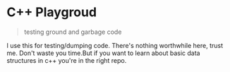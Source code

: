 # C++ Playgroud
> testing ground and garbage code

I use this for testing/dumping code. There's nothing worthwhile here, trust me. Don't waste you time.But if you want to learn about basic data structures in c++ you're in the right repo.
